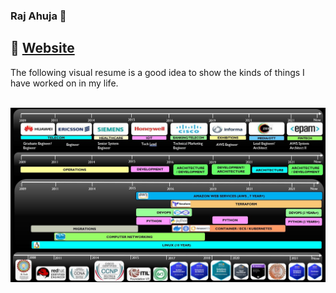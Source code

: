 ### Raj Ahuja 👋

## 🔗 [Website](https://raj-kumar-ahuja.github.io/aboutme/)<br />

The following visual resume is a good idea to show the kinds of things I have worked on in my life. <br /> <br />


![visual](https://github.com/raj-kumar-ahuja/raj-kumar-ahuja/blob/main/images/visual_resume.JPG)